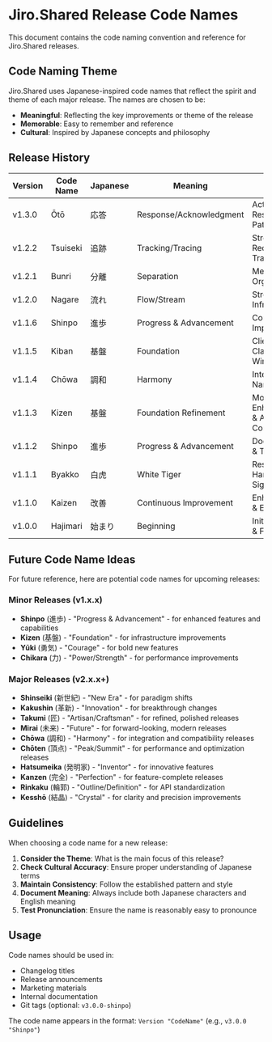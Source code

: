 # Jiro.Shared Release Code Names

This document contains the code naming convention and reference for Jiro.Shared releases.

## Code Naming Theme

Jiro.Shared uses Japanese-inspired code names that reflect the spirit and theme of each major release. The names are chosen to be:

- **Meaningful**: Reflecting the key improvements or theme of the release
- **Memorable**: Easy to remember and reference
- **Cultural**: Inspired by Japanese concepts and philosophy

## Release History

| Version | Code Name | Japanese | Meaning | Theme |
|---------|-----------|----------|---------|--------|
| v1.3.0 | Ōtō | 応答 | Response/Acknowledgment | ActionResult & Response Pattern |
| v1.2.2 | Tsuiseki | 追跡 | Tracking/Tracing | Stream Request Tracking |
| v1.2.1 | Bunri | 分離 | Separation | Method Organization |
| v1.2.0 | Nagare | 流れ | Flow/Stream | Streaming Infrastructure |
| v1.1.6 | Shinpo | 進歩 | Progress & Advancement | Continued Improvements |
| v1.1.5 | Kiban | 基盤 | Foundation | Client Base Class & Event Wiring |
| v1.1.4 | Chōwa | 調和 | Harmony | Interface Naming Clarity |
| v1.1.3 | Kizen | 基盤 | Foundation Refinement | Model Enhancement & API Consistency |
| v1.1.2 | Shinpo | 進歩 | Progress & Advancement | Documentation & Testing |
| v1.1.1 | Byakko | 白虎 | White Tiger | Response Handlers & SignalR |
| v1.1.0 | Kaizen | 改善 | Continuous Improvement | Enhancement & Extension |
| v1.0.0 | Hajimari | 始まり | Beginning | Initial Release & Foundation |

## Future Code Name Ideas

For future reference, here are potential code names for upcoming releases:

### Minor Releases (v1.x.x)

- **Shinpo** (進歩) - "Progress & Advancement" - for enhanced features and capabilities
- **Kizen** (基盤) - "Foundation" - for infrastructure improvements
- **Yūki** (勇気) - "Courage" - for bold new features
- **Chikara** (力) - "Power/Strength" - for performance improvements

### Major Releases (v2.x.x+)

- **Shinseiki** (新世紀) - "New Era" - for paradigm shifts
- **Kakushin** (革新) - "Innovation" - for breakthrough changes
- **Takumi** (匠) - "Artisan/Craftsman" - for refined, polished releases
- **Mirai** (未来) - "Future" - for forward-looking, modern releases
- **Chōwa** (調和) - "Harmony" - for integration and compatibility releases
- **Chōten** (頂点) - "Peak/Summit" - for performance and optimization releases
- **Hatsumeika** (発明家) - "Inventor" - for innovative features
- **Kanzen** (完全) - "Perfection" - for feature-complete releases
- **Rinkaku** (輪郭) - "Outline/Definition" - for API standardization
- **Kesshō** (結晶) - "Crystal" - for clarity and precision improvements

## Guidelines

When choosing a code name for a new release:

1. **Consider the Theme**: What is the main focus of this release?
2. **Check Cultural Accuracy**: Ensure proper understanding of Japanese terms
3. **Maintain Consistency**: Follow the established pattern and style
4. **Document Meaning**: Always include both Japanese characters and English meaning
5. **Test Pronunciation**: Ensure the name is reasonably easy to pronounce

## Usage

Code names should be used in:

- Changelog titles
- Release announcements
- Marketing materials
- Internal documentation
- Git tags (optional: `v3.0.0-shinpo`)

The code name appears in the format: `Version "CodeName"` (e.g., `v3.0.0 "Shinpo"`)

